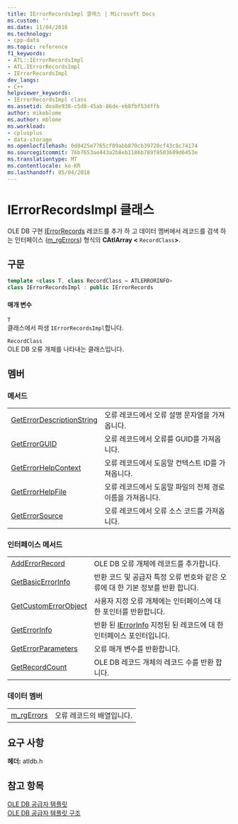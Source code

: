 ```yaml
---
title: IErrorRecordsImpl 클래스 | Microsoft Docs
ms.custom: ''
ms.date: 11/04/2016
ms.technology:
- cpp-data
ms.topic: reference
f1_keywords:
- ATL::IErrorRecordsImpl
- ATL.IErrorRecordsImpl
- IErrorRecordsImpl
dev_langs:
- C++
helpviewer_keywords:
- IErrorRecordsImpl class
ms.assetid: dea8e938-c5d8-45ab-86de-eb8fbf534ffb
author: mikeblome
ms.author: mblome
ms.workload:
- cplusplus
- data-storage
ms.openlocfilehash: 0d0425e7765cf09abb870cb39720cf43c8c74174
ms.sourcegitcommit: 76b7653ae443a2b8eb1186b789f8503609d6453e
ms.translationtype: MT
ms.contentlocale: ko-KR
ms.lasthandoff: 05/04/2018
---
```

# <a name="ierrorrecordsimpl-class"></a>IErrorRecordsImpl 클래스
OLE DB 구현 [IErrorRecords](https://msdn.microsoft.com/en-us/library/ms718112.aspx) 레코드를 추가 하 고 데이터 멤버에서 레코드를 검색 하는 인터페이스 ([m_rgErrors](../../data/oledb/ierrorrecordsimpl-m-rgerrors.md)) 형식의 **CAtlArray <** `RecordClass`**>**.  
  
## <a name="syntax"></a>구문

```cpp
template <class T, class RecordClass = ATLERRORINFO>  
class IErrorRecordsImpl : public IErrorRecords  
```  
  
#### <a name="parameters"></a>매개 변수  
 `T`  
 클래스에서 파생 `IErrorRecordsImpl`합니다.  
  
 `RecordClass`  
 OLE DB 오류 개체를 나타내는 클래스입니다.  
  
## <a name="members"></a>멤버  
  
### <a name="methods"></a>메서드  
  
|||  
|-|-|  
|[GetErrorDescriptionString](../../data/oledb/ierrorrecordsimpl-geterrordescriptionstring.md)|오류 레코드에서 오류 설명 문자열을 가져옵니다.|  
|[GetErrorGUID](../../data/oledb/ierrorrecordsimpl-geterrorguid.md)|오류 레코드에서 오류를 GUID를 가져옵니다.|  
|[GetErrorHelpContext](../../data/oledb/ierrorrecordsimpl-geterrorhelpcontext.md)|오류 레코드에서 도움말 컨텍스트 ID를 가져옵니다.|  
|[GetErrorHelpFile](../../data/oledb/ierrorrecordsimpl-geterrorhelpfile.md)|오류 레코드에서 도움말 파일의 전체 경로 이름을 가져옵니다.|  
|[GetErrorSource](../../data/oledb/ierrorrecordsimpl-geterrorsource.md)|오류 레코드에서 오류 소스 코드를 가져옵니다.|  
  
### <a name="interface-methods"></a>인터페이스 메서드  
  
|||  
|-|-|  
|[AddErrorRecord](../../data/oledb/ierrorrecordsimpl-adderrorrecord.md)|OLE DB 오류 개체에 레코드를 추가합니다.|  
|[GetBasicErrorInfo](../../data/oledb/cdberrorinfo-getbasicerrorinfo.md)|반환 코드 및 공급자 특정 오류 번호와 같은 오류에 대 한 기본 정보를 반환 합니다.|  
|[GetCustomErrorObject](../../data/oledb/cdberrorinfo-getcustomerrorobject.md)|사용자 지정 오류 개체에는 인터페이스에 대 한 포인터를 반환합니다.|  
|[GetErrorInfo](../../data/oledb/cdberrorinfo-geterrorinfo.md)|반환 된 [IErrorInfo](https://msdn.microsoft.com/en-us/library/ms718112.aspx) 지정된 된 레코드에 대 한 인터페이스 포인터입니다.|  
|[GetErrorParameters](../../data/oledb/cdberrorinfo-geterrorparameters.md)|오류 매개 변수를 반환합니다.|  
|[GetRecordCount](../../mfc/reference/cdaorecordset-class.md#getrecordcount)|OLE DB 레코드 개체의 레코드 수를 반환 합니다.|  
  
### <a name="data-members"></a>데이터 멤버  
  
|||  
|-|-|  
|[m_rgErrors](../../data/oledb/ierrorrecordsimpl-m-rgerrors.md)|오류 레코드의 배열입니다.|  
  
## <a name="requirements"></a>요구 사항  
 **헤더:** atldb.h  
  
## <a name="see-also"></a>참고 항목  
 [OLE DB 공급자 템플릿](../../data/oledb/ole-db-provider-templates-cpp.md)   
 [OLE DB 공급자 템플릿 구조](../../data/oledb/ole-db-provider-template-architecture.md)